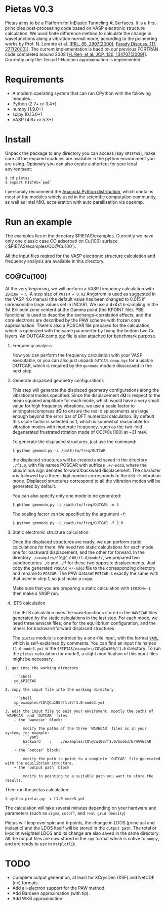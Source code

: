 # Pietas V0.3
Pietas aims to be a Platform for InElastic Tunneling At Surfaces. It is a first-principles post-processing code based on VASP electronic structure calculation. We used finite difference method to calculate the change in wavefunctions along a vibration normal mode, according to the poineering works by Prof. N. Lorente et al. [[PRL, 85, 2997(2000)](http://journals.aps.org/prl/abstract/10.1103/PhysRevLett.85.2997); [Farady Discuss. 117, 277(2000)](http://pubs.rsc.org/en/content/articlelanding/2000/fd/b002826f)]. The current implementation is baed on our previous FORTRAN code completed around 2008 [[H. Ren, et al. JCP, 130, 134707(2009)](http://scitation.aip.org/content/aip/journal/jcp/130/13/10.1063/1.3106235)]. Currently only the Tersorff-Hamann approximation is implemented.

# Requirements
 * A modern operating system that can run CPython with the following modules...
 * Python (2.7+ or 3.4+)
 * numpy (1.9.0+)
 * scipy (0.15.0+)
 * VASP (4.6+ or 5.3+)
 
# Install
Unpack the package to any directory you can access (say `$PIETAS`), make sure all the required modules are available in the python environment you are using.
Optionaly you can also create a shortcut for your lcoal environment:
```shell
$ cd pietas
$ export PIETAS=`pwd`
```

I personaly recommend the [Anacoda Python distribution](http://www.continuum.io), which contains most of the modules widely used in the scientific computation community, as well as Intel MKL acceleration with auto parallization via openmp.

# Run an example
The examples lies in the directory $PIETAS/examples. Currently we have only one classic case CO adsorbed on Cu(100) surface (`$PIETAS/examples/CO\@Cu100`).

All the input files reqired for the VASP electronic structure calculation and frequency analysis are available in this directory.

## CO@Cu(100)

At the very beginning, we will perform a VASP frequency calculation with `IBRION = 5`. A step size of `POTIM = 0.02` Angstrom is used as suggested in the VASP 4.6 manual (the default value has been changed to 0.015 if unreasonable large values set in INCAR). We use a 4x4x1 k-sampling in the 1st Brillouin zone centerd at the Gamma point (the KPOINT file). PBE functional is used to describe the exchange-correlation effects, and the core electrons are described by the PAW scheme with frozen core approximation. There's also a POSCAR file prepared for the calculation, which is optimized with the same paramerter by fixing the bottom two Cu layers. An OUTCAR.comp.tgz file is also attached for benchmark purpose.

  1. Frequency analysis
  
      Now you can perform the frequency calculation with your VASP executable, or you can also just unpack `OUTCAR.comp.tgz` for a usable OUTCAR, which is required by the `genmode` module disscussed in the next step.

  2. Generate dispalced geometry configurations
  
      This step will generate the displaced geometry configurations along the vibrational modes specified. Since the displacement d**Q** is respect to the mean squared amplitude for each mode, which would have a very small value for high frequency vibrations, we use a scale factor to enlongate/compress d**Q** to ensure the real displacements are large enough beyond the error bar of DFT numerical calculation. By default this scale factor is selected as 1, which is somewhat reasonable for vibration modes with moderate frequency, such as the two-fold degenerated frustrated rotation mode of CO@Cu(100) at ~31 meV.
  
      To generate the displaced structures, just use the command:
      ```shell
      $ python genmod.py -i /path/to/freq/OUTCAR
      ```
      the displaced structures will be created and saved in the directory `./f1.0`, with file names POSCAR with suffixes `.+/-mddd`, where the plus/minus sign denotes forward/backward displacement. The character `m` is followed by a three-digit number corresponds to the `ddd-th` vibration mode. Displaced structures correspond to all the vibration modes will be generated by default.
  
      You can also specify only one mode to be generated:
      ```shell
      $ phthon genmode.py -i /path/to/freq/OUTCAR -m 3
      ```
  
      The scaling factor can be specified by the argument `-f`:
      ```shell
      $ python genmode.py -i /path/to/freq/OUTCAR -f 2.0
      ```
  
  3. Static electronic structure calculation
  
  	   Once the displaced structures are ready, we can perform static calculations for them. We need two static calculations for each mode, one for backward displacement, and the other for forward. In the directory `./examples/CO\@Cu100/f1.0/mode3/`, we prepared two subdirectories `./b` and `./f` for these two opposite displacements. Just copy the generated `POSCAR.+/-mddd` file to the corresponding directory and rename to `POSCAR`. The PAW dataset `POTCAR` is exactly the same with that used in step 1, so just make a copy.
  
       Make sure that you are preparing a static calculation with `IBRION=-1`, then make a VASP run.
  
  4. IETS calculation
  
  	   The IETS calculation uses the wavefunctions stored in the `WAVECAR` files generated by the static calculations in the last step. For each mode, we need three `WAVECAR` files, one for the equilibrium configuration, and the others for backward/forward displaced structures.
  
       The `pietas` module is controled by a one-file input, with the format [`YAML`](http://yaml.org), which is self-explained by comments. You can find an input file named `f1.0-mode3.yml` in the `$PIETAS/examples/CO\@Cu100/f1.0` directory. To run the `pietas` calculation for mode3, a slight modification of this input files might be necessary. 

    1. get into the working directory
        
        ```shell
        cd $PIETAS
        ```
    2. copy the input file into the working directory
    
        ```shell
        cp examples/CO\@Cu100/f1.0/f1.0-mode3.yml .
        ```
    3. edit the input file to suit your enviroment, mostly the paths of `WAVECAR` and `OUTCAR` files
        - the `wavecar` block:

            modify the paths of the three `WAVECAR` files as in your system, for example:
            ```yaml
            backward    :    ./examples/CO\@Cu100/f1.0/mode3/b/WAVECAR
            ```
        + the `outcar` block:

            modify the path to point to a complete `OUTCAR` file generated with the equilibrium structure.
        + the `output path` block

            modify to pointing to a suitable path you want to store the results.

  Then run the pietas calculation:
  ```shell
  $ python pietas.py -i f1.0-mode3.yml
  ```
  
  The calculation will take several minutes depending on your hardware and parameters (such as `sigma`, `cutoff`, and `real grid density`)
  
  Pietas will loop over spin and k-points, the change in LDOS (principal and inelastic) and the LDOS itself will be stored in the `output path`. The total or k-point weighted LDOS and its change are also saved in the same directory. All the output files are now stored in the `npy` format which is native to `numpy`, and are ready to use in `matplotlib`.
  
  
# TODO
 - Complete output generation, at least for XCrysDen (XSF) and NetCDF (nc) formats.
 - Add all-electron support for the PAW method.
 - Add Bardeen approximation (with tip).
 - Add WKB approximation.
  